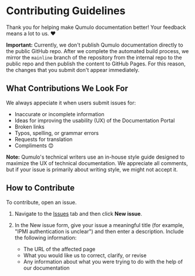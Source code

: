 # Contributing Guidelines
Thank you for helping make Qumulo documentation better! Your feedback means a lot to us. ❤️

**Important:** Currently, we don't publish Qumulo documentation directly to the public GitHub repo. After we complete the automated build process, we mirror the `mainline` branch of the repository from the internal repo to the public repo and then publish the content to GitHub Pages. For this reason, the changes that you submit don't appear immediately.

## What Contributions We Look For
We always appeciate it when users submit issues for:

* Inaccurate or incomplete information
* Ideas for improving the usability (UX) of the Documentation Portal
* Broken links
* Typos, spelling, or grammar errors
* Requests for translation
* Compliments 😊

**Note:** Qumulo's technical writers use an in-house style guide designed to maximize the UX of technical documentation. We appreciate all comments, but if your issue is primarily about writing style, we might not accept it.

## How to Contribute
To contribute, open an issue.

1. Navigate to the [Issues](https://github.com/Qumulo/docs/issues) tab and then click **New issue**.

1. In the New issue form, give your issue a meaningful title (for example, "IPMI authentication is unclear") and then enter a description. Include the following information:

   * The URL of the affected page
   * What you would like us to correct, clarify, or revise
   * Any information about what you were trying to do with the help of our documentation
